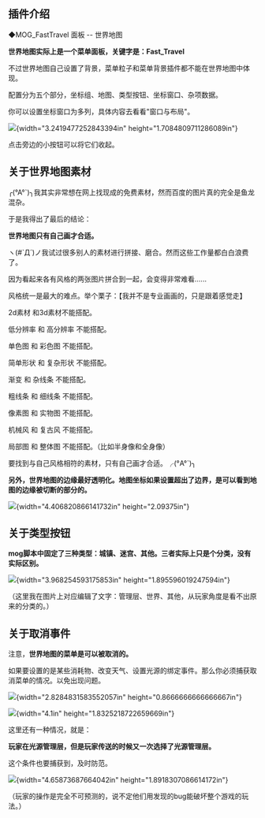 ## 插件介绍

◆MOG_FastTravel 面板 -- 世界地图

**世界地图实际上是一个菜单面板，关键字是：Fast_Travel**

不过世界地图自己设置了背景，菜单粒子和菜单背景插件都不能在世界地图中体现。

配置分为五个部分，坐标组、地图、类型按钮、坐标窗口、杂项数据。

你可以设置坐标窗口为多列，具体内容去看看"窗口与布局"。

![](media/image1.png){width="3.2419477252843394in"
height="1.7084809711286089in"}

点击旁边的小按钮可以将它们收起。

## 关于世界地图素材

╭(°A°\`)╮我其实非常想在网上找现成的免费素材，然而百度的图片真的完全是鱼龙混杂。

于是我得出了最后的结论：

**世界地图只有自己画才合适。**

ヽ(#\`Д´)ノ我试过很多别人的素材进行拼接、磨合。然而这些工作量都白白浪费了。

因为看起来各有风格的两张图片拼合到一起，会变得非常难看......

风格统一是最大的难点。举个栗子：【我并不是专业画画的，只是跟着感觉走】

2d素材 和3d素材不能搭配。

低分辨率 和 高分辨率 不能搭配。

单色图 和 彩色图 不能搭配。

简单形状 和 复杂形状 不能搭配。

渐变 和 杂线条 不能搭配。

粗线条 和 细线条 不能搭配。

像素图 和 实物图 不能搭配。

机械风 和 复古风 不能搭配。

局部图 和 整体图 不能搭配。（比如半身像和全身像）

要找到与自己风格相符的素材，只有自己画才合适。╭(°A°\`)╮

**另外，世界地图的边缘最好透明化。地图坐标如果设置超出了边界，是可以看到地图的边缘被切断的部分的。**

![](media/image2.png){width="4.406820866141732in" height="2.09375in"}

## 关于类型按钮

**mog脚本中固定了三种类型：城镇、迷宫、其他。三者实际上只是个分类，没有实际区别。**

![](media/image3.png){width="3.968254593175853in"
height="1.895596019247594in"}

（这里我在图片上对应编辑了文字：管理层、世界、其他，从玩家角度是看不出原来的分类的。）

## 关于取消事件

注意，**世界地图的菜单是可以被取消的。**

如果要设置的是某些消耗物、改变天气、设置光源的绑定事件。那么你必须捕获取消菜单的情况。以免出现问题。

![](media/image4.png){width="2.8284831583552057in"
height="0.8666666666666667in"}

![](media/image5.png){width="4.1in" height="1.8325218722659669in"}

这里还有一种情况，就是：

**玩家在光源管理层，但是玩家传送的时候又一次选择了光源管理层。**

这个条件也要捕获到，及时防范。

![](media/image6.png){width="4.65873687664042in"
height="1.8918307086614172in"}

（玩家的操作是完全不可预测的，说不定他们用发现的bug能破坏整个游戏的玩法。）
